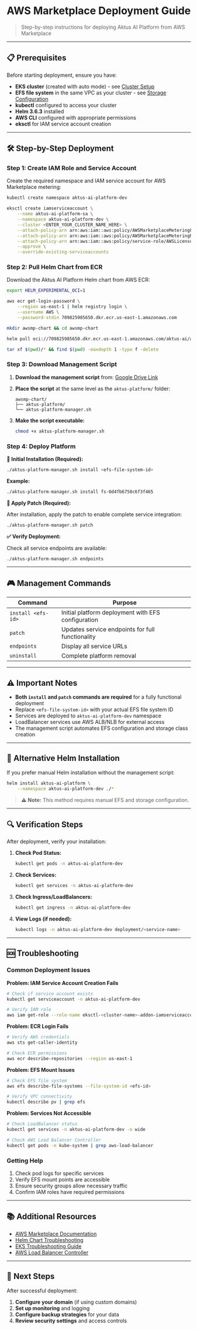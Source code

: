# AWS Marketplace Deployment Guide

> Step-by-step instructions for deploying Aktus AI Platform from AWS Marketplace

---

## 📋 Prerequisites

Before starting deployment, ensure you have:

- **EKS cluster** (created with auto mode) - see [Cluster Setup](cluster-setup.md)
- **EFS file system** in the same VPC as your cluster - see [Storage Configuration](storage-configuration.md)
- **kubectl** configured to access your cluster
- **Helm 3.6.3** installed 
- **AWS CLI** configured with appropriate permissions
- **eksctl** for IAM service account creation

---

## 🛠️ Step-by-Step Deployment

### Step 1: Create IAM Role and Service Account

Create the required namespace and IAM service account for AWS Marketplace metering:

```bash
kubectl create namespace aktus-ai-platform-dev

eksctl create iamserviceaccount \
    --name aktus-ai-platform-sa \
    --namespace aktus-ai-platform-dev \
    --cluster <ENTER_YOUR_CLUSTER_NAME_HERE> \
    --attach-policy-arn arn:aws:iam::aws:policy/AWSMarketplaceMeteringFullAccess \
    --attach-policy-arn arn:aws:iam::aws:policy/AWSMarketplaceMeteringRegisterUsage \
    --attach-policy-arn arn:aws:iam::aws:policy/service-role/AWSLicenseManagerConsumptionPolicy \
    --approve \
    --override-existing-serviceaccounts
```

### Step 2: Pull Helm Chart from ECR

Download the Aktus AI Platform Helm chart from AWS ECR:

```bash
export HELM_EXPERIMENTAL_OCI=1

aws ecr get-login-password \
    --region us-east-1 | helm registry login \
    --username AWS \
    --password-stdin 709825985650.dkr.ecr.us-east-1.amazonaws.com

mkdir awsmp-chart && cd awsmp-chart

helm pull oci://709825985650.dkr.ecr.us-east-1.amazonaws.com/aktus-ai/aktus-ai-platform-aws-marketplace-ecr --version 1.0.4

tar xf $(pwd)/* && find $(pwd) -maxdepth 1 -type f -delete
```

### Step 3: Download Management Script

1. **Download the management script** from: [Google Drive Link](https://drive.google.com/file/d/1PfF4LItn6gMQ5DWQAk-v2CByAYj409pr/view?usp=sharing)
2. **Place the script** at the same level as the `aktus-platform/` folder:

   ```
   awsmp-chart/
   ├── aktus-platform/
   └── aktus-platform-manager.sh
   ```
3. **Make the script executable:**

   ```bash
   chmod +x aktus-platform-manager.sh
   ```

### Step 4: Deploy Platform

**🚀 Initial Installation (Required):**

```bash
./aktus-platform-manager.sh install <efs-file-system-id>
```

**Example:**

```bash
./aktus-platform-manager.sh install fs-0d4fb6758c6f3f465
```

**🔧 Apply Patch (Required):**

After installation, apply the patch to enable complete service integration:

```bash
./aktus-platform-manager.sh patch
```

**✅ Verify Deployment:**

Check all service endpoints are available:

```bash
./aktus-platform-manager.sh endpoints
```

---

## 🎮 Management Commands

| Command              | Purpose                                            |
| -------------------- | -------------------------------------------------- |
| `install <efs-id>` | Initial platform deployment with EFS configuration |
| `patch`            | Updates service endpoints for full functionality   |
| `endpoints`        | Display all service URLs                           |
| `uninstall`        | Complete platform removal                          |

---

## ⚠️ Important Notes

- **Both `install` and `patch` commands are required** for a fully functional deployment
- Replace `<efs-file-system-id>` with your actual EFS file system ID
- Services are deployed to `aktus-ai-platform-dev` namespace
- LoadBalancer services use AWS ALB/NLB for external access
- The management script automates EFS configuration and storage class creation

---

## 🔧 Alternative Helm Installation

If you prefer manual Helm installation without the management script:

```bash
helm install aktus-ai-platform \
    --namespace aktus-ai-platform-dev ./*
```

> **⚠️ Note:** This method requires manual EFS and storage configuration.

---

## 🔍 Verification Steps

After deployment, verify your installation:

1. **Check Pod Status:**

   ```bash
   kubectl get pods -n aktus-ai-platform-dev
   ```
2. **Check Services:**

   ```bash
   kubectl get services -n aktus-ai-platform-dev
   ```
3. **Check Ingress/LoadBalancers:**

   ```bash
   kubectl get ingress -n aktus-ai-platform-dev
   ```
4. **View Logs (if needed):**

   ```bash
   kubectl logs -n aktus-ai-platform-dev deployment/<service-name>
   ```

---

## 🆘 Troubleshooting

### Common Deployment Issues

**Problem: IAM Service Account Creation Fails**

```bash
# Check if service account exists
kubectl get serviceaccount -n aktus-ai-platform-dev

# Verify IAM role
aws iam get-role --role-name eksctl-<cluster-name>-addon-iamserviceaccount-Role
```

**Problem: ECR Login Fails**

```bash
# Verify AWS credentials
aws sts get-caller-identity

# Check ECR permissions
aws ecr describe-repositories --region us-east-1
```

**Problem: EFS Mount Issues**

```bash
# Check EFS file system
aws efs describe-file-systems --file-system-id <efs-id>

# Verify VPC connectivity
kubectl describe pv | grep efs
```

**Problem: Services Not Accessible**

```bash
# Check LoadBalancer status
kubectl get services -n aktus-ai-platform-dev -o wide

# Check AWS Load Balancer Controller
kubectl get pods -n kube-system | grep aws-load-balancer
```

### Getting Help

1. Check pod logs for specific services
2. Verify EFS mount points are accessible
3. Ensure security groups allow necessary traffic
4. Confirm IAM roles have required permissions

---

## 📚 Additional Resources

- [AWS Marketplace Documentation](https://docs.aws.amazon.com/marketplace/)
- [Helm Chart Troubleshooting](https://helm.sh/docs/chart_best_practices/troubleshooting/)
- [EKS Troubleshooting Guide](https://docs.aws.amazon.com/eks/latest/userguide/troubleshooting.html)
- [AWS Load Balancer Controller](https://kubernetes-sigs.github.io/aws-load-balancer-controller/)

---

## 🎯 Next Steps

After successful deployment:

1. **Configure your domain** (if using custom domains)
2. **Set up monitoring** and logging
3. **Configure backup strategies** for your data
4. **Review security settings** and access controls
